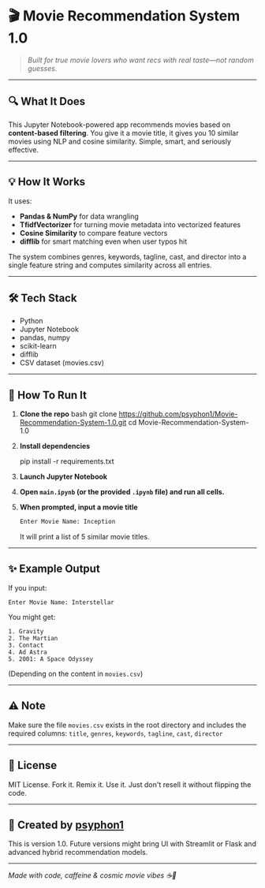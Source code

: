 
# 🎬 Movie Recommendation System 1.0

> *Built for true movie lovers who want recs with real taste—not random guesses.*

---

## 🔍 What It Does

This Jupyter Notebook-powered app recommends movies based on **content-based filtering**. You give it a movie title, it gives you 10 similar movies using NLP and cosine similarity. Simple, smart, and seriously effective.

---

## 💡 How It Works

It uses:

- **Pandas & NumPy** for data wrangling  
- **TfidfVectorizer** for turning movie metadata into vectorized features  
- **Cosine Similarity** to compare feature vectors  
- **difflib** for smart matching even when user typos hit

The system combines genres, keywords, tagline, cast, and director into a single feature string and computes similarity across all entries.

---

## 🛠️ Tech Stack

- Python  
- Jupyter Notebook  
- pandas, numpy  
- scikit-learn  
- difflib  
- CSV dataset (movies.csv)

---

## 🚀 How To Run It

1. **Clone the repo**
   bash
   git clone https://github.com/psyphon1/Movie-Recommendation-System-1.0.git
   cd Movie-Recommendation-System-1.0


2. **Install dependencies**

   
   pip install -r requirements.txt


3. **Launch Jupyter Notebook**


4. **Open `main.ipynb` (or the provided `.ipynb` file) and run all cells.**

5. **When prompted, input a movie title**

   ```bash
   Enter Movie Name: Inception
   ```

   It will print a list of 5 similar movie titles.

---

## ✨ Example Output

If you input:

```
Enter Movie Name: Interstellar
```

You might get:

```
1. Gravity  
2. The Martian  
3. Contact  
4. Ad Astra  
5. 2001: A Space Odyssey
```

(Depending on the content in `movies.csv`)

---

## ⚠️ Note

Make sure the file `movies.csv` exists in the root directory and includes the required columns:
`title`, `genres`, `keywords`, `tagline`, `cast`, `director`

---

## 📄 License

MIT License. Fork it. Remix it. Use it. Just don't resell it without flipping the code.

---

## 🙌 Created by [psyphon1](https://github.com/psyphon1)

This is version 1.0. Future versions might bring UI with Streamlit or Flask and advanced hybrid recommendation models.

---

*Made with code, caffeine & cosmic movie vibes ☕🚀*

